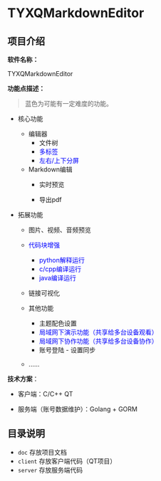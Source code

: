 # TYXQMarkdownEditor

## 项目介绍

**软件名称：**

TYXQMarkdownEditor

**功能点描述：**

> 蓝色为可能有一定难度的功能。

- 核心功能

  - 编辑器
    - 文件树
    - <font color="blue">多标签</font>
    - <font color="blue">左右/上下分屏</font>
  - Markdown编辑
    - 实时预览

    - 导出pdf

- 拓展功能

  - 图片、视频、音频预览
  - <font color="blue">代码块增强</font>
    - <font color="blue">python解释运行</font>
    - <font color="blue">c/cpp编译运行</font>
    - <font color="blue">java编译运行</font>
  - 链接可视化

  - 其他功能
    - 主题配色设置
    - <font color="blue">局域网下演示功能（共享给多台设备观看）</font>
    - <font color="blue">局域网下协作功能（共享给多台设备协作）</font>
    - 账号登陆 - 设置同步
  - ......

**技术方案**：

- 客户端：C/C++ QT

- 服务端（账号数据维护）：Golang + GORM

## 目录说明

- `doc` 存放项目文档
- `client` 存放客户端代码（QT项目）
- `server` 存放服务端代码
